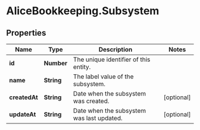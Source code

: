 # AliceBookkeeping.Subsystem

## Properties

Name | Type | Description | Notes
------------ | ------------- | ------------- | -------------
**id** | **Number** | The unique identifier of this entity. | 
**name** | **String** | The label value of the subsystem. | 
**createdAt** | **String** | Date when the subsystem was created. | [optional] 
**updateAt** | **String** | Date when the subsystem was last updated. | [optional] 


